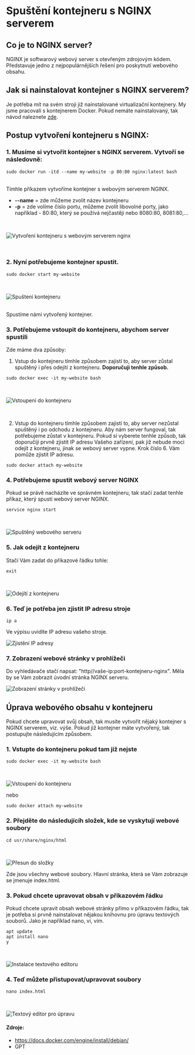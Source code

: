 # Spuštění kontejneru s NGINX serverem
## Co je to NGINX server?
NGINX je softwarový webový server s otevřeným zdrojovým kódem. Představuje jedno z nejpopulárnějších řešení pro poskytnutí webového obsahu.
## Jak si nainstalovat kontejner s NGINX serverem?
Je potřeba mít na svém stroji již nainstalované virtualizační kontejnery. My jsme pracovali s kontejnerem Docker. Pokud nemáte nainstalovaný, tak návod naleznete [zde](../Návod%20na%20spuštění%20dockeru/README.md).
## Postup vytvoření kontejneru s NGINX:
### 1. Musíme si vytvořit kontejner s NGINX serverem. Vytvoří se následovně:
```linux
sudo docker run -itd --name my-website -p 80:80 nginx:latest bash
```
<br>
Tímhle příkazem vytvoříme kontejner s webovým serverem NGINX.
<br>

- **--name** = zde můžeme zvolit název kontejneru
- **-p** = zde volíme číslo portu, můžeme zvolit libovolné porty, jako například - 80:80, který se používá nejčastěji nebo 8080:80, 8081:80,...
<br>

![Vytvoření kontejneru s webovým serverem nginx](img/nginx_obr01.png)

<br>

### 2. Nyní potřebujeme kontejner spustit.
```linux
sudo docker start my-website
```
<br>

![Spuštení kontejneru](img/nginx_obr02.png)

<br>
Spustíme námi vytvořený kontejner.

### 3. Potřebujeme vstoupit do kontejneru, abychom server spustili
Zde máme dva způsoby:
1. Vstup do kontejneru tímhle způsobem zajistí to, aby server zůstal spuštěný i přes odejití z kontejneru. **Doporučuji tenhle způsob.**
```linux
sudo docker exec -it my-website bash
``` 
<br>

![Vstoupení do kontejneru](img/nginx_obr03.png)

<br>

2. Vstup do kontejneru tímhle způsobem zajistí to, aby server nezůstal spuštěný i po odchodu z kontejneru. Aby nám server fungoval, tak potřebujeme zůstat v kontejneru. Pokud si vyberete tenhle způsob, tak doporučiji prvně zjistit IP adresu Vašeho zařízení, pak již nebude moci odejít z kontejneru, jinak se webový server vypne. Krok číslo 6. Vám pomůže zjistit IP adresu.
```linux
sudo docker attach my-website
```

### 4. Potřebujeme spustit webový server NGINX
Pokud se právě nacházíte ve správném kontejneru, tak stačí zadat tenhle příkaz, který spustí webový server NGINX.
```linux
service nginx start
```
<br>

![Spuštěný webového serveru](img/nginx_obr04.png)
<br>


### 5. Jak odejít z kontejneru
Stačí Vám zadat do příkazové řádku tohle:
```linux
exit
```
<br>

![Odejítí z kontejneru](img/nginx_obr05.png)
<br>


### 6. Teď je potřeba jen zjistit IP adresu stroje
```linux
ip a
```
Ve výpisu uvidíte IP adresu vašeho stroje.
<br>

![Zjistění IP adresy](img/nginx_obr06.png)
<br>

### 7. Zobrazení webové stránky v prohlížeči
Do vyhledávače stačí napsat: "http//vaše-ip:port-kontejneru-nginx". Měla by se Vám zobrazit úvodní stránka NGINX serveru.
<br>

![Zobrazení stránky v prohlížeči](img/nginx_obr07.png)
<br>

## Úprava webového obsahu v kontejneru
Pokud chcete upravovat svůj obsah, tak musíte vytvořit nějaký kontejner s NGINX serverem, viz. výše. Pokud již kontejner máte vytvořený, tak postupujte následujícím způsobem.
### 1. Vstupte do kontejneru pokud tam již nejste
```linux
sudo docker exec -it my-website bash
```
<br>

![Vstoupení do kontejneru](img/nginx_obr03.png)
<br>

nebo
```linux
sudo docker attach my-website
```
### 2. Přejděte do následujícíh složek, kde se vyskytují webové soubory
```linux
cd usr/share/nginx/html
```
<br>

![Přesun do složky](img/nginx_obr08.png)
<br>

Zde jsou všechny webové soubory. Hlavní stránka, která se Vám zobrazuje se jmenuje index.html.
### 3. Pokud chcete upravovat obsah v příkazovém řádku
Pokud chcete upravit obsah webové stránky přímo v příkazovém řádku, tak je potřeba si prvně nainstalovat nějakou knihovnu pro úpravu textových souborů. Jako je například nano, vi, vim.
```linux
apt update
apt install nano
y
```
<br>

![Instalace textového editoru](img/nginx_obr09.png)
<br>

### 4. Teď můžete přistupovat/upravovat soubory
```linux
nano index.html
```
<br>

![Textový editor pro úpravu](img/nginx_obr10_upravaSouboru.png)
<br>

#### Zdroje:
-	https://docs.docker.com/engine/install/debian/
-	GPT
